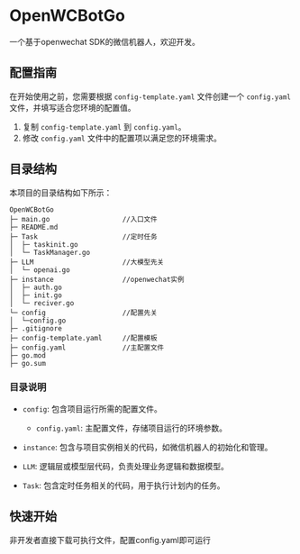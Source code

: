 # OpenWCBotGo
一个基于openwechat SDK的微信机器人，欢迎开发。

## 配置指南

在开始使用之前，您需要根据 `config-template.yaml` 文件创建一个 `config.yaml` 文件，并填写适合您环境的配置值。

1. 复制 `config-template.yaml` 到 `config.yaml`。
2. 修改 `config.yaml` 文件中的配置项以满足您的环境需求。

## 目录结构

本项目的目录结构如下所示：
```
OpenWCBotGo
├─ main.go                  //入口文件
├─ README.md
├─ Task                     //定时任务
│  ├─ taskinit.go
│  └─ TaskManager.go
├─ LLM                      //大模型先关
│  └─ openai.go
├─ instance                 //openwechat实例
│  ├─ auth.go
│  ├─ init.go
│  └─ reciver.go
└─ config                   //配置先关
│  └─config.go
├─ .gitignore
├─ config-template.yaml     //配置模板
├─ config.yaml              //主配置文件
├─ go.mod
├─ go.sum
```
### 目录说明

- `config`: 包含项目运行所需的配置文件。
    - `config.yaml`: 主配置文件，存储项目运行的环境参数。

- `instance`: 包含与项目实例相关的代码，如微信机器人的初始化和管理。

- `LLM`: 逻辑层或模型层代码，负责处理业务逻辑和数据模型。

- `Task`: 包含定时任务相关的代码，用于执行计划内的任务。


## 快速开始

非开发者直接下载可执行文件，配置config.yaml即可运行






